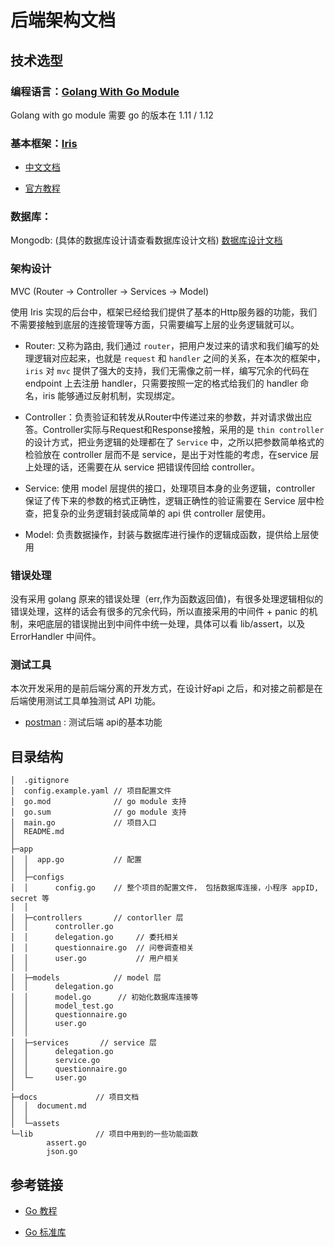 # 后端架构文档

## 技术选型

### 编程语言：[Golang With Go Module](https://golang.org/)

Golang with go module 需要 go 的版本在 1.11 / 1.12 

### 基本框架：[Iris](https://iris-go.com/)


- [中文文档](https://learnku.com/docs/iris-go/10)

- [官方教程](https://docs.iris-go.com/)


### 数据库：

Mongodb: (具体的数据库设计请查看数据库设计文档) [数据库设计文档](todo)

### 架构设计

MVC (Router -> Controller -> Services -> Model)



使用 Iris 实现的后台中，框架已经给我们提供了基本的Http服务器的功能，我们不需要接触到底层的连接管理等方面，只需要编写上层的业务逻辑就可以。

- Router: 又称为路由, 我们通过 `router`，把用户发过来的请求和我们编写的处理逻辑对应起来，也就是 `request` 和 `handler` 之间的关系，在本次的框架中，`iris` 对 `mvc` 提供了强大的支持，我们无需像之前一样，编写冗余的代码在 endpoint 上去注册 handler，只需要按照一定的格式给我们的 handler 命名，iris 能够通过反射机制，实现绑定。
 
- Controller：负责验证和转发从Router中传递过来的参数，并对请求做出应答。Controller实际与Request和Response接触，采用的是 `thin controller`的设计方式，把业务逻辑的处理都在了 `Service` 中，之所以把参数简单格式的检验放在 controller 层而不是 service，是出于对性能的考虑，在service 层上处理的话，还需要在从 service 把错误传回给 controller。

- Service: 使用 model 层提供的接口，处理项目本身的业务逻辑，controller 保证了传下来的参数的格式正确性，逻辑正确性的验证需要在 Service 层中检查，把复杂的业务逻辑封装成简单的 api 供 controller 层使用。

- Model: 负责数据操作，封装与数据库进行操作的逻辑成函数，提供给上层使用


### 错误处理

没有采用 golang 原来的错误处理（err,作为函数返回值)，有很多处理逻辑相似的错误处理，这样的话会有很多的冗余代码，所以直接采用的中间件 + panic 的机制，来吧底层的错误抛出到中间件中统一处理，具体可以看 lib/assert，以及 ErrorHandler 中间件。

### 测试工具

本次开发采用的是前后端分离的开发方式，在设计好api 之后，和对接之前都是在后端使用测试工具单独测试 API 功能。 

- [postman](https://www.getpostman.com/) : 测试后端 api的基本功能

## 目录结构

```
│  .gitignore
│  config.example.yaml // 项目配置文件  
│  go.mod              // go module 支持
│  go.sum              // go module 支持
│  main.go             // 项目入口 
│  README.md            
│                       
├─app                   
│  │  app.go           // 配置  
│  │                    
│  ├─configs            
│  │      config.go    // 整个项目的配置文件， 包括数据库连接，小程序 appID, secret 等  
│  │                    
│  ├─controllers       // contorller 层
│  │      controller.go
│  │      delegation.go     // 委托相关
│  │      questionnaire.go  // 问卷调查相关
│  │      user.go           // 用户相关
│  │
│  ├─models            // model 层
│  │      delegation.go 
│  │      model.go      // 初始化数据库连接等
│  │      model_test.go
│  │      questionnaire.go
│  │      user.go
│  │
│  ├─services       // service 层
│  │      delegation.go
│  │      service.go
│  │      questionnaire.go
│  └─     user.go       
│ 
├─docs             // 项目文档    
│  │  document.md       
│  │                    
│  └─assets            
└─lib              // 项目中用到的一些功能函数     
        assert.go       
        json.go
```
## 参考链接

- [Go 教程](https://go.wuhaolin.cn/)

- [Go 标准库](https://books.studygolang.com/The-Golang-Standard-Library-by-Example/)
